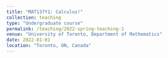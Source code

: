 ```yaml
---
title: "MAT137Y1: Calculus!"
collection: teaching
type: "Undergraduate course"
permalink: /teaching/2022-spring-teaching-1
venue: "University of Toronto, Department of Mathematics"
date: 2022-01-01
location: "Toronto, ON, Canada"
---
```

